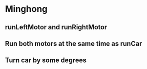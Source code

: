 # Minghong
## runLeftMotor and runRightMotor
## Run both motors at the same time as runCar
## Turn car by some degrees
